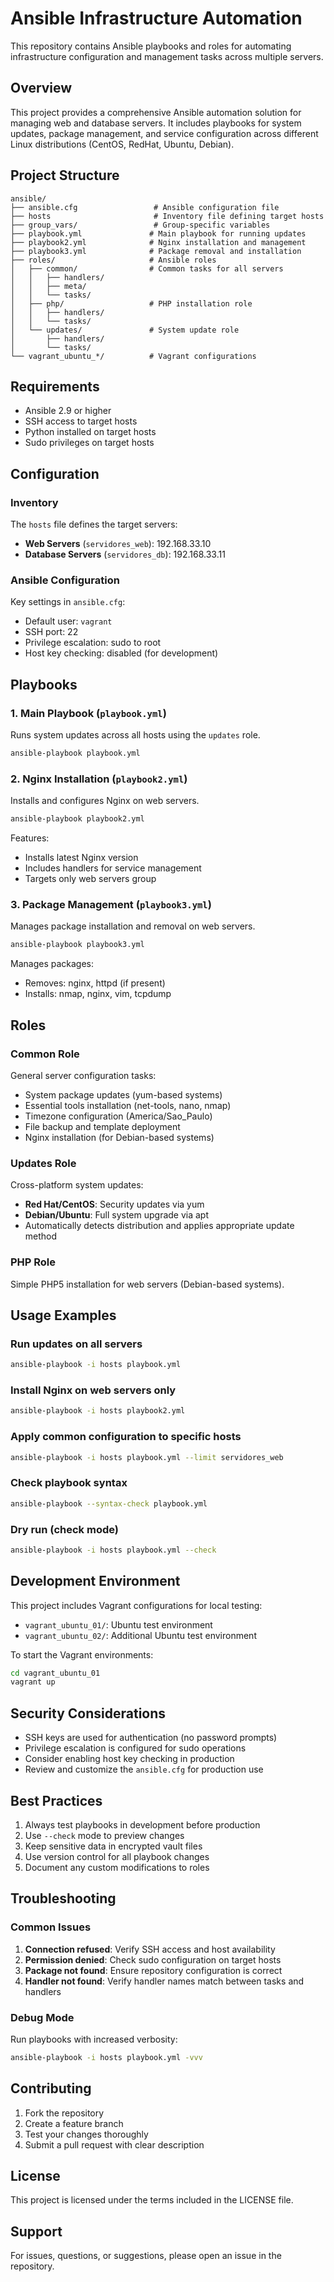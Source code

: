 # Ansible Infrastructure Automation

This repository contains Ansible playbooks and roles for automating infrastructure configuration and management tasks across multiple servers.

## Overview

This project provides a comprehensive Ansible automation solution for managing web and database servers. It includes playbooks for system updates, package management, and service configuration across different Linux distributions (CentOS, RedHat, Ubuntu, Debian).

## Project Structure

```
ansible/
├── ansible.cfg                 # Ansible configuration file
├── hosts                       # Inventory file defining target hosts
├── group_vars/                 # Group-specific variables
├── playbook.yml               # Main playbook for running updates
├── playbook2.yml              # Nginx installation and management
├── playbook3.yml              # Package removal and installation
├── roles/                     # Ansible roles
│   ├── common/                # Common tasks for all servers
│   │   ├── handlers/
│   │   ├── meta/
│   │   └── tasks/
│   ├── php/                   # PHP installation role
│   │   ├── handlers/
│   │   └── tasks/
│   └── updates/               # System update role
│       ├── handlers/
│       └── tasks/
└── vagrant_ubuntu_*/          # Vagrant configurations

```

## Requirements

- Ansible 2.9 or higher
- SSH access to target hosts
- Python installed on target hosts
- Sudo privileges on target hosts

## Configuration

### Inventory

The `hosts` file defines the target servers:

- **Web Servers** (`servidores_web`): 192.168.33.10
- **Database Servers** (`servidores_db`): 192.168.33.11

### Ansible Configuration

Key settings in `ansible.cfg`:
- Default user: `vagrant`
- SSH port: 22
- Privilege escalation: sudo to root
- Host key checking: disabled (for development)

## Playbooks

### 1. Main Playbook (`playbook.yml`)
Runs system updates across all hosts using the `updates` role.

```bash
ansible-playbook playbook.yml
```

### 2. Nginx Installation (`playbook2.yml`)
Installs and configures Nginx on web servers.

```bash
ansible-playbook playbook2.yml
```

Features:
- Installs latest Nginx version
- Includes handlers for service management
- Targets only web servers group

### 3. Package Management (`playbook3.yml`)
Manages package installation and removal on web servers.

```bash
ansible-playbook playbook3.yml
```

Manages packages:
- Removes: nginx, httpd (if present)
- Installs: nmap, nginx, vim, tcpdump

## Roles

### Common Role
General server configuration tasks:
- System package updates (yum-based systems)
- Essential tools installation (net-tools, nano, nmap)
- Timezone configuration (America/Sao_Paulo)
- File backup and template deployment
- Nginx installation (for Debian-based systems)

### Updates Role
Cross-platform system updates:
- **Red Hat/CentOS**: Security updates via yum
- **Debian/Ubuntu**: Full system upgrade via apt
- Automatically detects distribution and applies appropriate update method

### PHP Role
Simple PHP5 installation for web servers (Debian-based systems).

## Usage Examples

### Run updates on all servers
```bash
ansible-playbook -i hosts playbook.yml
```

### Install Nginx on web servers only
```bash
ansible-playbook -i hosts playbook2.yml
```

### Apply common configuration to specific hosts
```bash
ansible-playbook -i hosts playbook.yml --limit servidores_web
```

### Check playbook syntax
```bash
ansible-playbook --syntax-check playbook.yml
```

### Dry run (check mode)
```bash
ansible-playbook -i hosts playbook.yml --check
```

## Development Environment

This project includes Vagrant configurations for local testing:
- `vagrant_ubuntu_01/`: Ubuntu test environment
- `vagrant_ubuntu_02/`: Additional Ubuntu test environment

To start the Vagrant environments:
```bash
cd vagrant_ubuntu_01
vagrant up
```

## Security Considerations

- SSH keys are used for authentication (no password prompts)
- Privilege escalation is configured for sudo operations
- Consider enabling host key checking in production
- Review and customize the `ansible.cfg` for production use

## Best Practices

1. Always test playbooks in development before production
2. Use `--check` mode to preview changes
3. Keep sensitive data in encrypted vault files
4. Use version control for all playbook changes
5. Document any custom modifications to roles

## Troubleshooting

### Common Issues

1. **Connection refused**: Verify SSH access and host availability
2. **Permission denied**: Check sudo configuration on target hosts
3. **Package not found**: Ensure repository configuration is correct
4. **Handler not found**: Verify handler names match between tasks and handlers

### Debug Mode
Run playbooks with increased verbosity:
```bash
ansible-playbook -i hosts playbook.yml -vvv
```

## Contributing

1. Fork the repository
2. Create a feature branch
3. Test your changes thoroughly
4. Submit a pull request with clear description

## License

This project is licensed under the terms included in the LICENSE file.

## Support

For issues, questions, or suggestions, please open an issue in the repository.
